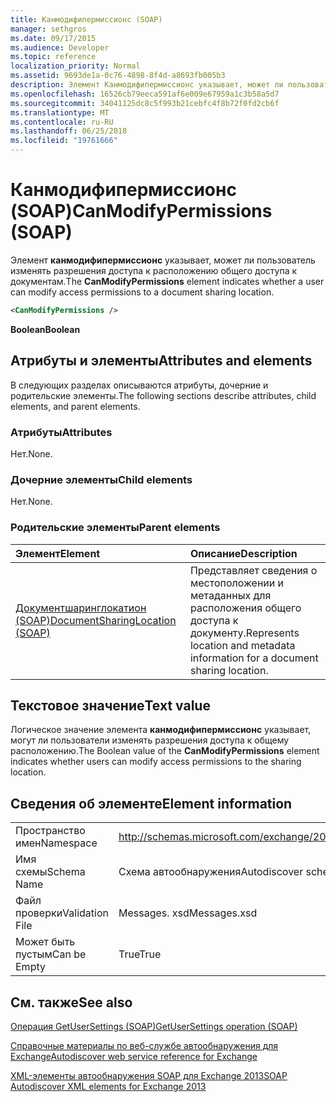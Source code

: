 ```yaml
---
title: Канмодифипермиссионс (SOAP)
manager: sethgros
ms.date: 09/17/2015
ms.audience: Developer
ms.topic: reference
localization_priority: Normal
ms.assetid: 9693de1a-0c76-4898-8f4d-a8693fb005b3
description: Элемент Канмодифипермиссионс указывает, может ли пользователь изменять разрешения доступа к расположению общего доступа к документам.
ms.openlocfilehash: 16526cb79eeca591af6e009e67959a1c3b58a5d7
ms.sourcegitcommit: 34041125dc8c5f993b21cebfc4f8b72f0fd2cb6f
ms.translationtype: MT
ms.contentlocale: ru-RU
ms.lasthandoff: 06/25/2018
ms.locfileid: "19761666"
---
```

# <a name="canmodifypermissions-soap"></a><span data-ttu-id="9b13f-103">Канмодифипермиссионс (SOAP)</span><span class="sxs-lookup"><span data-stu-id="9b13f-103">CanModifyPermissions (SOAP)</span></span>

<span data-ttu-id="9b13f-104">Элемент **канмодифипермиссионс** указывает, может ли пользователь изменять разрешения доступа к расположению общего доступа к документам.</span><span class="sxs-lookup"><span data-stu-id="9b13f-104">The **CanModifyPermissions** element indicates whether a user can modify access permissions to a document sharing location.</span></span> 
  
```XML
<CanModifyPermissions /> 
```

 <span data-ttu-id="9b13f-105">**Boolean**</span><span class="sxs-lookup"><span data-stu-id="9b13f-105">**Boolean**</span></span>
## <a name="attributes-and-elements"></a><span data-ttu-id="9b13f-106">Атрибуты и элементы</span><span class="sxs-lookup"><span data-stu-id="9b13f-106">Attributes and elements</span></span>

<span data-ttu-id="9b13f-107">В следующих разделах описываются атрибуты, дочерние и родительские элементы.</span><span class="sxs-lookup"><span data-stu-id="9b13f-107">The following sections describe attributes, child elements, and parent elements.</span></span>
  
### <a name="attributes"></a><span data-ttu-id="9b13f-108">Атрибуты</span><span class="sxs-lookup"><span data-stu-id="9b13f-108">Attributes</span></span>

<span data-ttu-id="9b13f-109">Нет.</span><span class="sxs-lookup"><span data-stu-id="9b13f-109">None.</span></span>
  
### <a name="child-elements"></a><span data-ttu-id="9b13f-110">Дочерние элементы</span><span class="sxs-lookup"><span data-stu-id="9b13f-110">Child elements</span></span>

<span data-ttu-id="9b13f-111">Нет.</span><span class="sxs-lookup"><span data-stu-id="9b13f-111">None.</span></span>
  
### <a name="parent-elements"></a><span data-ttu-id="9b13f-112">Родительские элементы</span><span class="sxs-lookup"><span data-stu-id="9b13f-112">Parent elements</span></span>

|<span data-ttu-id="9b13f-113">**Элемент**</span><span class="sxs-lookup"><span data-stu-id="9b13f-113">**Element**</span></span>|<span data-ttu-id="9b13f-114">**Описание**</span><span class="sxs-lookup"><span data-stu-id="9b13f-114">**Description**</span></span>|
|:-----|:-----|
|[<span data-ttu-id="9b13f-115">Документшаринглокатион (SOAP)</span><span class="sxs-lookup"><span data-stu-id="9b13f-115">DocumentSharingLocation (SOAP)</span></span>](documentsharinglocation-soap.md) <br/> |<span data-ttu-id="9b13f-116">Представляет сведения о местоположении и метаданных для расположения общего доступа к документу.</span><span class="sxs-lookup"><span data-stu-id="9b13f-116">Represents location and metadata information for a document sharing location.</span></span>  <br/> |
   
## <a name="text-value"></a><span data-ttu-id="9b13f-117">Текстовое значение</span><span class="sxs-lookup"><span data-stu-id="9b13f-117">Text value</span></span>

<span data-ttu-id="9b13f-118">Логическое значение элемента **канмодифипермиссионс** указывает, могут ли пользователи изменять разрешения доступа к общему расположению.</span><span class="sxs-lookup"><span data-stu-id="9b13f-118">The Boolean value of the **CanModifyPermissions** element indicates whether users can modify access permissions to the sharing location.</span></span> 
  
## <a name="element-information"></a><span data-ttu-id="9b13f-119">Сведения об элементе</span><span class="sxs-lookup"><span data-stu-id="9b13f-119">Element information</span></span>

|||
|:-----|:-----|
|<span data-ttu-id="9b13f-120">Пространство имен</span><span class="sxs-lookup"><span data-stu-id="9b13f-120">Namespace</span></span>  <br/> |http://schemas.microsoft.com/exchange/2010/Autodiscover  <br/> |
|<span data-ttu-id="9b13f-121">Имя схемы</span><span class="sxs-lookup"><span data-stu-id="9b13f-121">Schema Name</span></span>  <br/> |<span data-ttu-id="9b13f-122">Схема автообнаружения</span><span class="sxs-lookup"><span data-stu-id="9b13f-122">Autodiscover schema</span></span>  <br/> |
|<span data-ttu-id="9b13f-123">Файл проверки</span><span class="sxs-lookup"><span data-stu-id="9b13f-123">Validation File</span></span>  <br/> |<span data-ttu-id="9b13f-124">Messages. xsd</span><span class="sxs-lookup"><span data-stu-id="9b13f-124">Messages.xsd</span></span>  <br/> |
|<span data-ttu-id="9b13f-125">Может быть пустым</span><span class="sxs-lookup"><span data-stu-id="9b13f-125">Can be Empty</span></span>  <br/> |<span data-ttu-id="9b13f-126">True</span><span class="sxs-lookup"><span data-stu-id="9b13f-126">True</span></span>  <br/> |
   
## <a name="see-also"></a><span data-ttu-id="9b13f-127">См. также</span><span class="sxs-lookup"><span data-stu-id="9b13f-127">See also</span></span>



[<span data-ttu-id="9b13f-128">Операция GetUserSettings (SOAP)</span><span class="sxs-lookup"><span data-stu-id="9b13f-128">GetUserSettings operation (SOAP)</span></span>](getusersettings-operation-soap.md)


[<span data-ttu-id="9b13f-129">Справочные материалы по веб-службе автообнаружения для Exchange</span><span class="sxs-lookup"><span data-stu-id="9b13f-129">Autodiscover web service reference for Exchange</span></span>](autodiscover-web-service-reference-for-exchange.md)
  
[<span data-ttu-id="9b13f-130">XML-элементы автообнаружения SOAP для Exchange 2013</span><span class="sxs-lookup"><span data-stu-id="9b13f-130">SOAP Autodiscover XML elements for Exchange 2013</span></span>](soap-autodiscover-xml-elements-for-exchange-2013.md)


